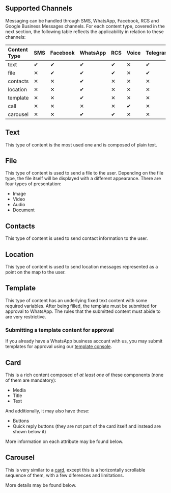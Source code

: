 ## Supported Channels

Messaging can be handled through SMS, WhatsApp, Facebook, RCS and Google Business Messages channels. For each content type, covered in the next section, the following table reflects the applicability in relation to these channels:

| Content Type | SMS      | Facebook | WhatsApp | RCS      | Voice    | Telegram| GBM     |Instagram| 
|:-------------|:---------|:---------|:---------|:---------|:---------|:--------|:--------|:--------|
| text         | &#10004; | &#10004; | &#10004; | &#10004; | &#10005; |&#10004; |&#10004; |&#10004; |
| file         | &#10005; | &#10004; | &#10004; | &#10004; | &#10005; |&#10004; |&#10004; |&#10004; |
| contacts     | &#10005; | &#10005; | &#10004; | &#10005; | &#10005; |&#10005; |&#10005; |&#10005; |
| location     | &#10005; | &#10005; | &#10004; | &#10005; | &#10005; |&#10005; |&#10005; |&#10005; | 
| template     | &#10005; | &#10005; | &#10004; | &#10005; | &#10005; |&#10005; |&#10005; |&#10005; |
| call         | &#10005; | &#10005; | &#10005; | &#10005; | &#10004; |&#10005; |&#10005; |&#10005; |
| carousel     | &#10005; | &#10005; | &#10004; | &#10004; | &#10005; |&#10005; |&#10005; |&#10005; |

## Text
This type of content is the most used one and is composed of plain text.

<SchemaDefinition schemaRef="#/components/schemas/content.text" showWriteOnly="true" />

## File
This type of content is used to send a file to the user. Depending on the file type, the file itself will be displayed with a different appearance. There are four types of presentation:
* Image
* Video
* Audio
* Document

<SchemaDefinition schemaRef="#/components/schemas/content.file" showWriteOnly="true" />

## Contacts
This type of content is used to send contact information to the user.

<SchemaDefinition schemaRef="#/components/schemas/content.contacts" showWriteOnly="true" />

## Location
This type of content is used to send location messages represented as a point on the map to the user.

<SchemaDefinition schemaRef="#/components/schemas/content.location" showWriteOnly="true" />

## Template
This type of content has an underlying fixed text content with some required variables. After being filled, the template must be submitted for approval to WhatsApp. The rules that the submitted content must abide to are very restrictive.

<SchemaDefinition schemaRef="#/components/schemas/content.template" showWriteOnly="true" />

### Submitting a template content for approval
If you already have a WhatsApp business account with us, you may submit templates for approval using our [template console](https://app.zenvia.com/home/templates).

## Card

This is a rich content composed of *at least one* of these components (none of them are mandatory):
* Media
* Title
* Text

And additionally, it may also have these:
* Buttons
* Quick reply buttons (they are not part of the card itself and instead are shown below it)

More information on each attribute may be found below.

<SchemaDefinition schemaRef="#/components/schemas/content.card" />

## Carousel

This is very similar to a [card](#section/Card), except this is a horizontally scrollable sequence of them, with a few diferences and limitations.

More details may be found below.

<SchemaDefinition schemaRef="#/components/schemas/content.carousel" />
